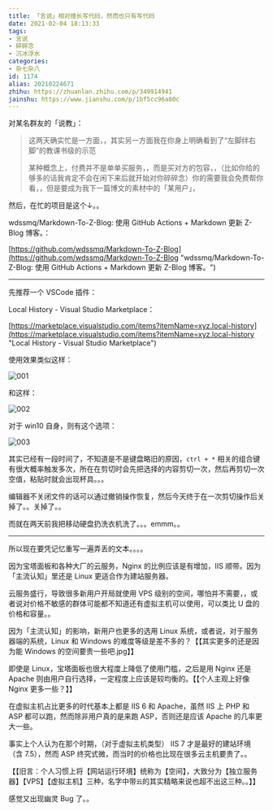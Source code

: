 ```yaml
---
title: 「言说」相对擅长写代码，然而也只有写代码
date: 2021-02-04 18:13:33
tags:
- 言说
- 碎碎念
- 沉冰浮水
categories:
- 杂七杂八
id: 1174
alias: 20210224671
zhihu: https://zhuanlan.zhihu.com/p/349914941
jainshu: https://www.jianshu.com/p/1bf5cc96a80c
---
```


对某名群友的「说教」：

> 这两天确实忙是一方面，，其实另一方面我在你身上明确看到了“左脚绊右脚”的教课书级的示范
>
> 某种概念上，付费并不是单单买服务，，而是买对方的包容，，（比如你给的够多的话我肯定不会在闲下来后就开始对你碎碎念）你的需要我会免费帮你看，，但是要成为我下一篇博文的素材中的「某用户」，

<!--more-->

然后，在忙的项目是这个↓。。

wdssmq/Markdown-To-Z-Blog: 使用 GitHub Actions + Markdown 更新 Z-Blog 博客。：

[https://github.com/wdssmq/Markdown-To-Z-Blog](https://github.com/wdssmq/Markdown-To-Z-Blog "wdssmq/Markdown-To-Z-Blog: 使用 GitHub Actions + Markdown 更新 Z-Blog 博客。")

---

先推荐一个 VSCode 插件：

Local History - Visual Studio Marketplace：

[https://marketplace.visualstudio.com/items?itemName=xyz.local-history](https://marketplace.visualstudio.com/items?itemName=xyz.local-history "Local History - Visual Studio Marketplace")

使用效果类似这样：

<!-- ![001.png](001.png "001.png") -->
![001](https://i.loli.net/2021/02/04/YRgeoW1y4vq8n7A.png "001")

和这样：

<!-- ![002.png](002.png "002.png") -->
![002](https://i.loli.net/2021/02/04/vyepCMhr5uYOZKN.png "002")

对于 win10 自身，则有这个选项：

<!-- ![003.png](003.png "003.png") -->
![003](https://i.loli.net/2021/02/04/Y3bIjMCorUEAkZB.png "003")

其实已经有一段时间了，不知道是不是键盘略旧的原因，`ctrl + *` 相关的组合键有很大概率触发多次，所在在剪切时会先把选择的内容剪切一次，然后再剪切一次空值，粘贴时就会出现杯具。。。

编辑器不关闭文件的话可以通过撤销操作恢复，然后今天终于在一次剪切操作后关掉了。。关掉了。。

而就在两天前我把移动硬盘扔洗衣机洗了。。。emmm。。

---

所以现在要凭记忆重写一遍弄丢的文本。。。。

因为宝塔面板和各种大厂的云服务，Nginx 的比例应该是有增加，IIS 顺带。因为「主流认知」里还是 Linux 更适合作为建站服务器。

云服务盛行，导致很多新用户开局就使用 VPS 级别的空间，哪怕并不需要，，或者说对价格不敏感的群体可能都不知道还有虚拟主机可以使用，可以类比 U 盘的价格和容量。。

因为「主流认知」的影响，新用户也更多的选用 Linux 系统，或者说，对于服务器端的系统，Linux 和 Windows 的难度等级是差不多的？【【其实更多的还是因为能 Windows 的空间要贵一些吧.jpg】】

即使是 Linux，宝塔面板也很大程度上降低了使用门槛，之后是用 Nginx 还是 Apache 则由用户自行选择，一定程度上应该是较均衡的。【【个人主观上好像 Nginx 更多一些？】】

在虚拟主机占比更多的时代基本上都是 IIS 6 和 Apache，虽然 IIS 上 PHP 和 ASP 都可以跑，然而除非用户真的是来跑 ASP，否则还是应该 Apache 的几率更大一些。

事实上个人认为在那个时期，（对于虚拟主机类型） IIS 7 才是最好的建站环境（含 7.5），然而 ASP 终究式微，而当时的价格也比现在很多云主机要贵了。。

【【旧言：个人习惯上将【网站运行环境】统称为【空间】，大致分为【独立服务器】【VPS】【虚拟主机】三种，名字中带`云`的其实精略来说也超不出这三种。。】】

感觉又出现幽灵 Bug 了。。
